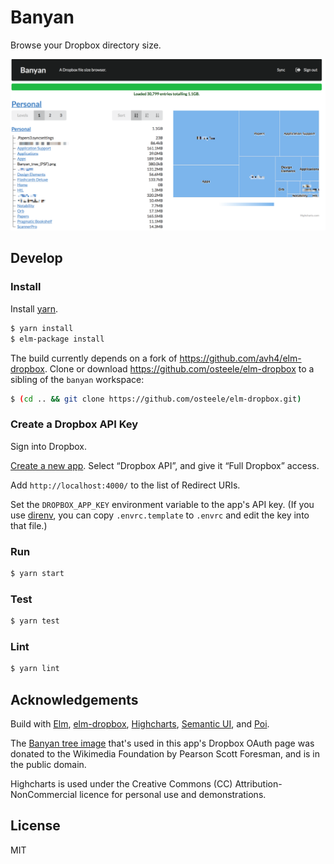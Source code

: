 # Banyan

Browse your Dropbox directory size.

![](./docs/screenshot.png)

## Develop

### Install

Install [yarn](https://yarnpkg.com).

```bash
$ yarn install
$ elm-package install
```

The build currently depends on a fork of <https://github.com/avh4/elm-dropbox>.
Clone or download <https://github.com/osteele/elm-dropbox> to a sibling of
the `banyan` workspace:

```bash
$ (cd .. && git clone https://github.com/osteele/elm-dropbox.git)
```

### Create a Dropbox API Key

Sign into Dropbox.

[Create a new app](https://www.dropbox.com/developers/apps/create). Select
“Dropbox API”, and give it “Full Dropbox” access.

Add `http://localhost:4000/` to the list of Redirect URIs.

Set the `DROPBOX_APP_KEY` environment variable to the app's API key. (If you use
[direnv](https://direnv.net/), you can copy `.envrc.template` to `.envrc` and
edit the key into that file.)

### Run

```bash
$ yarn start
```

### Test

```bash
$ yarn test
```

### Lint

```bash
$ yarn lint
```

## Acknowledgements

Build with [Elm](http://elm-lang.org/),
[elm-dropbox](http://package.elm-lang.org/packages/avh4/elm-dropbox/latest),
[Highcharts](https://www.highcharts.com/products/highcharts/), [Semantic
UI](https://semantic-ui.com/), and [Poi](https://poi.js.org/#/).

The [Banyan tree
image](https://commons.wikimedia.org/wiki/File:Banyan_tree_(PSF).png) that's
used in this app's Dropbox OAuth page was donated to the Wikimedia Foundation by
Pearson Scott Foresman, and is in the public domain.

Highcharts is used under
the Creative Commons (CC) Attribution-NonCommercial licence for personal use
and demonstrations.

## License

MIT


